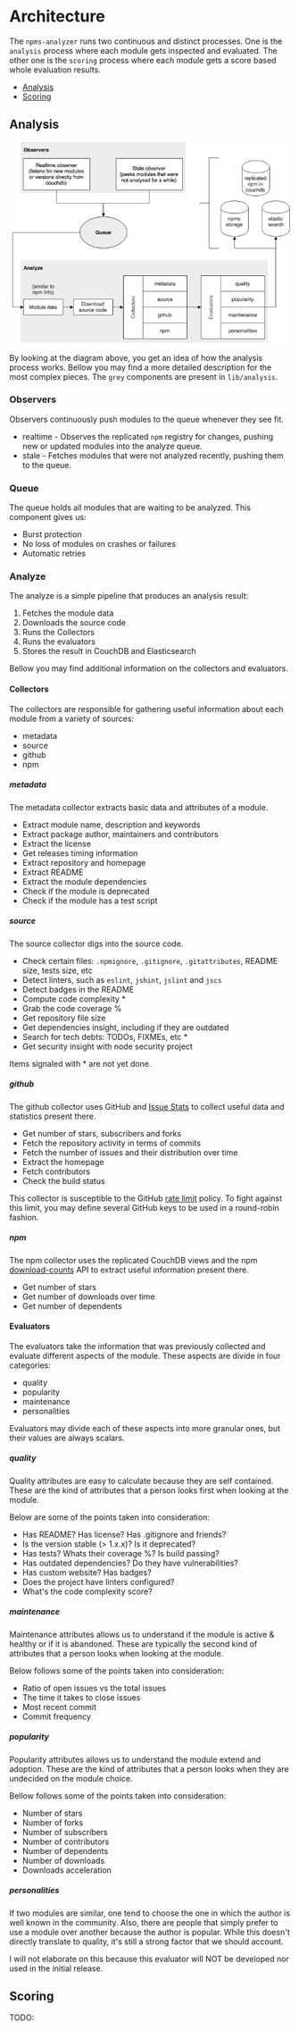 # Architecture

The `npms-analyzer` runs two continuous and distinct processes. One is the `analysis` process where each module gets
inspected and evaluated. The other one is the `scoring` process where each module gets a score based whole evaluation results.

- [Analysis](#analysis)
- [Scoring](#scoring)


## Analysis

![Overview](./diagrams/analysis-overview.png)

By looking at the diagram above, you get an idea of how the analysis process works. Bellow you may find a more detailed description for the most complex pieces. The `grey` components are present in `lib/analysis`.

### Observers

Observers continuously push modules to the queue whenever they see fit.

- realtime - Observes the replicated `npm` registry for changes, pushing new or updated modules into the analyze queue.
- stale - Fetches modules that were not analyzed recently, pushing them to the queue.

### Queue

The queue holds all modules that are waiting to be analyzed. This component gives us:

- Burst protection
- No loss of modules on crashes or failures
- Automatic retries

### Analyze

The analyze is a simple pipeline that produces an analysis result:

1. Fetches the module data
2. Downloads the source code
3. Runs the Collectors
4. Runs the evaluators
5. Stores the result in CouchDB and Elasticsearch

Bellow you may find additional information on the collectors and evaluators.

#### Collectors

The collectors are responsible for gathering useful information about each module from a variety of sources:

- metadata
- source
- github
- npm

##### metadata

The metadata collector extracts basic data and attributes of a module.

- Extract module name, description and keywords
- Extract package author, maintainers and contributors
- Extract the license
- Get releases timing information
- Extract repository and homepage
- Extract README
- Extract the module dependencies
- Check if the module is deprecated
- Check if the module has a test script

##### source

The source collector digs into the source code.

- Check certain files: `.npmignore`, `.gitignore`, `.gitattributes`, README size, tests size, etc
- Detect linters, such as `eslint`, `jshint`, `jslint` and `jscs`
- Detect badges in the README
- Compute code complexity *
- Grab the code coverage %
- Get repository file size
- Get dependencies insight, including if they are outdated
- Search for tech debts: TODOs, FIXMEs, etc *
- Get security insight with node security project

Items signaled with * are not yet done.

##### github

The github collector uses GitHub and [Issue Stats](http://issuestats.com/) to collect useful data and statistics
present there.

- Get number of stars, subscribers and forks
- Fetch the repository activity in terms of commits
- Fetch the number of issues and their distribution over time
- Extract the homepage
- Fetch contributors
- Check the build status

This collector is susceptible to the GitHub [rate limit](https://developer.github.com/v3/rate_limit/) policy. To fight
against this limit, you may define several GitHub keys to be used in a round-robin fashion.

##### npm

The npm collector uses the replicated CouchDB views and the npm [download-counts](https://github.com/npm/download-counts)
API to extract useful information present there.

- Get number of stars
- Get number of downloads over time
- Get number of dependents

#### Evaluators

The evaluators take the information that was previously collected and evaluate different aspects of the module. These aspects are divide in four categories:

- quality
- popularity
- maintenance
- personalities

Evaluators may divide each of these aspects into more granular ones, but their values are always scalars.

##### quality

Quality attributes are easy to calculate because they are self contained. These are the kind of attributes that a person looks first when looking at the module.

Below are some of the points taken into consideration:

- Has README? Has license? Has .gitignore and friends?
- Is the version stable (> 1.x.x)? Is it deprecated?
- Has tests? Whats their coverage %? Is build passing?
- Has outdated dependencies? Do they have vulnerabilities?
- Has custom website? Has badges?
- Does the project have linters configured?
- What's the code complexity score?

##### maintenance

Maintenance attributes allows us to understand if the module is active & healthy or if it is abandoned. These are typically the second kind of attributes that a person looks when looking at the module.

Below follows some of the points taken into consideration:

- Ratio of open issues vs the total issues
- The time it takes to close issues
- Most recent commit
- Commit frequency

##### popularity

Popularity attributes allows us to understand the module extend and adoption. These are the kind of attributes that a person looks when they are undecided on the module choice.

Bellow follows some of the points taken into consideration:

- Number of stars
- Number of forks
- Number of subscribers
- Number of contributors
- Number of dependents
- Number of downloads
- Downloads acceleration

##### personalities

If two modules are similar, one tend to choose the one in which the author is well known in the community. Also, there are people that simply prefer to use a module over another because the author is popular. While this doesn't directly translate to quality, it's still a strong factor that we should account.

I will not elaborate on this because this evaluator will NOT be developed nor used in the initial release.


## Scoring

TODO:
